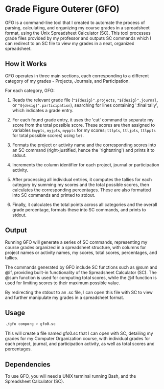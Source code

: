 # Grade Figure Outerer (GFO)

GFO is a command-line tool that I created to automate the process of parsing, calculating, and organizing my course grades in a spreadsheet format, using the Unix Spreadsheet Calculator (SC). This tool processes grade files provided by my professor and outputs SC commands which I can redirect to an SC file to view my grades in a neat, organized spreadsheet. 

## How it Works

GFO operates in three main sections, each corresponding to a different category of my grades - Projects, Journals, and Participation. 

For each category, GFO:

1. Reads the relevant grade file (`"${desig}".projects`, `"${desig}".journal`, or `"${desig}".participation`), searching for lines containing ':final tally', which indicates a grade entry.

2. For each found grade entry, it uses the 'cut' command to separate my score from the total possible score. These scores are then assigned to variables (`mypts`, `myjpts`, `myppts` for my scores; `ttlpts`, `ttljpts`, `ttlppts` for total possible scores) using `let`.

3. Formats the project or activity name and the corresponding scores into an SC command (right-justified, hence the 'rightstring') and prints it to stdout. 

4. Increments the column identifier for each project, journal or participation activity.

5. After processing all individual entries, it computes the tallies for each category by summing my scores and the total possible scores, then calculates the corresponding percentages. These are also formatted into SC commands and printed to stdout.

6. Finally, it calculates the total points across all categories and the overall grade percentage, formats these into SC commands, and prints to stdout.

## Output

Running GFO will generate a series of SC commands, representing my course grades organized in a spreadsheet structure, with columns for project names or activity names, my scores, total scores, percentages, and tallies. 

The commands generated by GFO include SC functions such as @sum and @if, providing built-in functionality of the Spreadsheet Calculator (SC). The @sum function is used for computing total scores, while the @if function is used for limiting scores to their maximum possible value.

By redirecting the stdout to an .sc file, I can open this file with SC to view and further manipulate my grades in a spreadsheet format.

## Usage

```bash
./gfo comporg > gfo0.sc
```

This will create a file named gfo0.sc that I can open with SC, detailing my grades for my Computer Organization course, with individual grades for each project, journal, and participation activity, as well as total scores and percentages.

## Dependencies

To use GFO, you will need a UNIX terminal running Bash, and the Spreadsheet Calculator (SC).